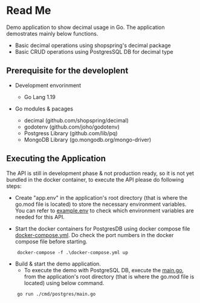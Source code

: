 # Read Me
Demo application to show decimal usage in Go. The application demostrates mainly below functions.
* Basic decimal operations using shopspring's decimal package
* Basic CRUD operations using PostgresSQL DB for decimal type

## Prerequisite for the developlent
* Development envorinment
	- Go Lang 1.19
	
* Go modules & pacages
	- decimal (github.com/shopspring/decimal)
	- godotenv (github.com/joho/godotenv)
	- Postgress Library (github.com/lib/pq)
	- MongoDB Library (go.mongodb.org/mongo-driver)

## Executing the Application
The API is still in development phase & not production ready, so it is not yet bundled in the docker container,
to execute the API please do following steps:
* Create "app.env" in the application's root directory (that is where the go.mod file is located) to store the necessary environment variables. You can refer to [example.env](./example.env) to  check which environment variables are needed for this API.

* Start the docker containers for PostgresDB using docker compose file [docker-compose.yml](./docker-compose.yml). Do check the port numbers in the docker compose file before starting. 
```
	docker-compose -f .\docker-compose.yml up
```

* Build & start the demo application.
	- To execute the demo with PostgreSQL DB, execute the [main.go](./cmd/postgres/main.go), from the application's root directory (that is where the go.mod file is located) using below command. 
```
	go run ./cmd/postgres/main.go
```

